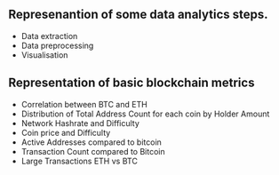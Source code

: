 ## Represenantion of some data analytics steps.
- Data extraction 
- Data preprocessing 
- Visualisation 


## Representation of basic blockchain metrics 
- Correlation between BTC and ETH 
- Distribution of Total Address Count for each coin by Holder Amount
- Network Hashrate and Difficulty
- Coin price and Difficulty
- Active Addresses compared to bitcoin
- Transaction Count compared to Bitcoin 
- Large Transactions ETH vs BTC
